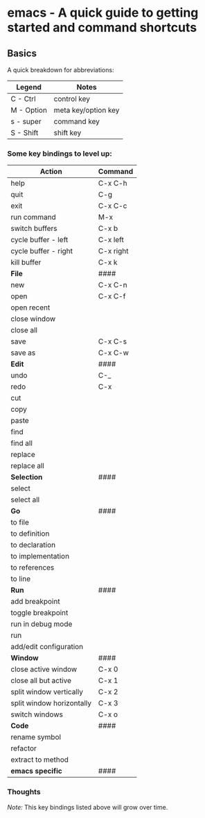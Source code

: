 # emacs - A quick guide to getting started and command shortcuts

## Basics

A quick breakdown for abbreviations:

| Legend         | Notes               |
| -----          | -----               |
| C - Ctrl       | control key         |
| M - Option     | meta key/option key |
| s - super      | command key         |
| S - Shift      | shift key           |

### Some key bindings to level up:

| Action                    | Command    |
| ------                    | -------    |
| help                      | C-x C-h    |
| quit                      | C-g        |
| exit                      | C-x C-c    |
| run command               | M-x        |
| switch buffers            | C-x b      |
| cycle buffer - left       | C-x left   |
| cycle buffer - right      | C-x right  |
| kill buffer               | C-x k      |
| **File**                  |  ####      |
| new                       | C-x C-n    |
| open                      | C-x C-f    |
| open recent               |            
| close window              |             
| close all                 |               
| save                      | C-x C-s    |           
| save as                   | C-x C-w    |            
| **Edit**                  |  ####      |
| undo                      | C-_        |
| redo                      | C-x        |
| cut                       |
| copy                      |
| paste                     |
| find                      |
| find all                  |
| replace                   |
| replace all               |
| **Selection**             |  ####      |
| select                    |
| select all                |
| **Go**                    |  ####      |
| to file                   |
| to definition             |
| to declaration            |
| to implementation         |
| to references             | 
| to line                   |
| **Run**                   |  ####      |
| add breakpoint            |
| toggle breakpoint         |
| run in debug mode         |
| run                       |
| add/edit configuration    | 
| **Window**                |  ####      |
| close active window       | C-x 0      |
| close all but active      | C-x 1      | 
| split window vertically   | C-x 2      |
| split window horizontally | C-x 3      |
| switch windows            | C-x o      |
| **Code**                  |  ####      |
| rename symbol             |
| refactor                  |
| extract to method         |
| **emacs specific**        |  ####      |


### Thoughts

*Note:* This key bindings listed above will grow over time. 
